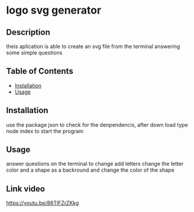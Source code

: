 # logo svg generator 

  

## Description
theis aplication is able to create an svg file from the terminal answering some simple questions 

## Table of Contents
- [Installation](#installation)
- [Usage](#usage)



## Installation
use the package json to check for the denpendencis, after down load type node index to start the program 

## Usage
answer questions on the terminal to change add letters change the letter color and a shape as a backround and change the color of the shape 

## Link video 
https://youtu.be/88TlFZrZKkg



